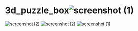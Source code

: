 # 3d_puzzle_box![screenshot (1)](https://user-images.githubusercontent.com/96513716/191336982-e44402ea-aabf-4a95-9c51-67a3be498694.png)
![screenshot (2)](https://user-images.githubusercontent.com/96513716/191336990-952c2431-ed79-4c0c-877f-bde1c8258709.png)
![screenshot (2)](https://user-images.githubusercontent.com/96513716/191337002-7897aac6-7d55-4adb-96ef-ae9d3267d27a.png)
![screenshot (1)](https://user-images.githubusercontent.com/96513716/191337013-2129a95d-daf8-4043-8248-e6a625012118.png)
